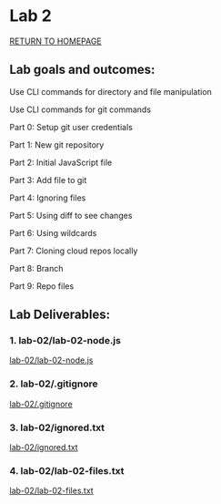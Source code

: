# Lab 2

[RETURN TO HOMEPAGE](https://sierrabakerr.github.io/)

## Lab goals and outcomes:

Use CLI commands for directory and file manipulation

Use CLI commands for git commands

Part 0: Setup git user credentials

Part 1: New git repository

Part 2: Initial JavaScript file

Part 3: Add file to git

Part 4: Ignoring files

Part 5: Using diff to see changes

Part 6: Using wildcards

Part 7: Cloning cloud repos locally

Part 8: Branch

Part 9: Repo files



## Lab Deliverables:

### 1. lab-02/lab-02-node.js
[lab-02/lab-02-node.js](lab-02-node.js)

### 2. lab-02/.gitignore
[lab-02/.gitignore](lab-02-.gitignore)

### 3. lab-02/ignored.txt
[lab-02/ignored.txt](lab-02-ignored.txt)

### 4. lab-02/lab-02-files.txt
[lab-02/lab-02-files.txt](lab-02-files.txt)


